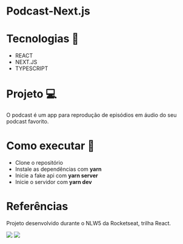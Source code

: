 # Podcast-Next.js

# Tecnologias 🤖

- REACT
- NEXT.JS
- TYPESCRIPT

# Projeto 💻

O podcast é um app para reprodução de episódios em áudio do seu podcast favorito.

# Como executar 🚀

- Clone o repositório
- Instale as dependências com **yarn**
- Inicie a fake api com **yarn server**
- Inicie o servidor com **yarn dev**

# Referências

Projeto desenvolvido durante o NLW5 da Rocketseat, trilha React.

<img src="https://i.imgur.com/FyLheVc.png"/>

<img src="https://i.imgur.com/Lu3fFjb.png"/>
